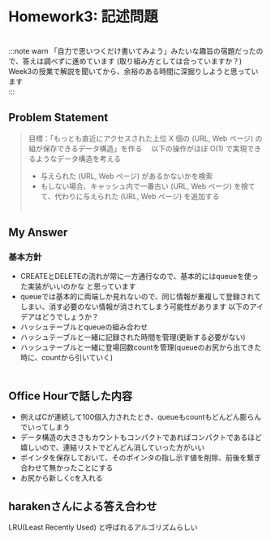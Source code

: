 # Homework3: 記述問題
　  
:::note warn
「自力で思いつくだけ書いてみよう」みたいな趣旨の宿題だったので、答えは調べずに進めています (取り組み方としては合っていますか？)　  
Week3の授業で解説を聞いてから、余裕のある時間に深掘りしようと思っています　  
:::
　  
## Problem Statement
> 目標：「もっとも直近にアクセスされた上位 X 個の (URL, Web ページ) の組が保存できるデータ構造」を作る　
以下の操作がほぼ O(1) で実現できるようなデータ構造を考える　  
> - 与えられた (URL, Web ページ) があるかないかを検索　  
> - もしない場合、キャッシュ内で一番古い (URL, Web ページ) を捨てて、代わりに与えられた (URL, Web ページ) を追加する  
　  
## My Answer
### 基本方針
- CREATEとDELETEの流れが常に一方通行なので、基本的にはqueueを使った実装がいいのかな と思っています　  
- queueでは基本的に両端しか見れないので、同じ情報が重複して登録されてしまい、消す必要のない情報が消されてしまう可能性があります
以下のアイデアはどうでしょうか？　  
- ハッシュテーブルとqueueの組み合わせ　  
- ハッシュテーブルと一緒に記録された時間を管理(更新する必要がない)　  
- ハッシュテーブルと一緒に登場回数countを管理(queueのお尻から出てきた時に、countから引いていく)　  
　  

## Office Hourで話した内容
- 例えばCが連続して100個入力されたとき、queueもcountもどんどん膨らんでいってしまう
- データ構造の大きさもカウントもコンパクトであればコンパクトであるほど嬉しいので、連結リストでどんどん消していった方がいい
- ポインタを保存しておいて、そのポインタの指し示す値を削除、前後を繋ぎ合わせて無かったことにする
- お尻から新しくcを入れる

## harakenさんによる答え合わせ
LRU(Least Recently Used) と呼ばれるアルゴリズムらしい
